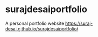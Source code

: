 # surajdesaiportfolio
A personal portfolio website
https://suraj-desai.github.io/surajdesaiportfolio/
